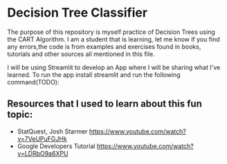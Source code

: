 # Decision Tree Classifier

The purpose of this repository is myself practice of Decision Trees using the CART Algorithm. I am a student that is learning, let me know if you find any errors,the code is from examples and exercises found in books, tutorials and other sources all mentioned in this file.

I will be using Streamlit to develop an App where I will be sharing what I've learned. To run the app install streamlit and run the following command(TODO):


## Resources that I used to learn about this fun topic:
* StatQuest, Josh Starmer https://www.youtube.com/watch?v=7VeUPuFGJHk
* Google Developers Tutorial https://www.youtube.com/watch?v=LDRbO9a6XPU
